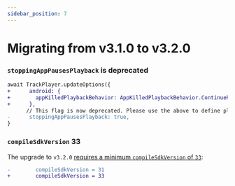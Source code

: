 ```yaml
---
sidebar_position: 7
---
```


# Migrating from v3.1.0 to v3.2.0

### `stoppingAppPausesPlayback` is deprecated

```diff
await TrackPlayer.updateOptions({
+      android: {
+        appKilledPlaybackBehavior: AppKilledPlaybackBehavior.ContinuePlayback
+      },
      // This flag is now deprecated. Please use the above to define playback mode.
-      stoppingAppPausesPlayback: true,
}
```

### `compileSdkVersion` 33

The upgrade to `v3.2.0` [requires a minimum `compileSdkVersion` of `33`](https://github.com/evergrace-co/react-native-music-pro/issues/1767#issuecomment-1267156549):

```diff
-        compileSdkVersion = 31
+        compileSdkVersion = 33
```
